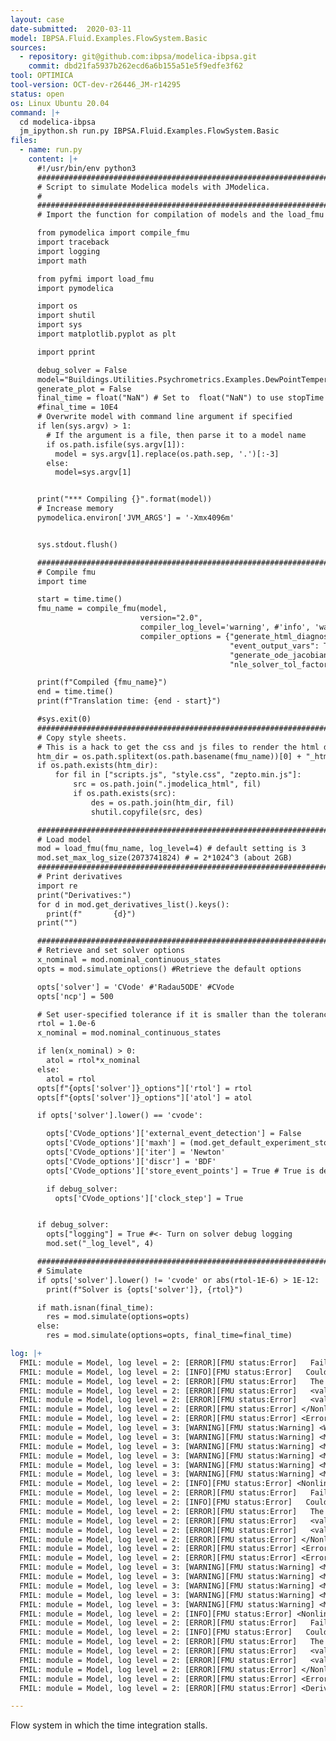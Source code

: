 ```yaml
---
layout: case
date-submitted:  2020-03-11
model: IBPSA.Fluid.Examples.FlowSystem.Basic
sources:
  - repository: git@github.com:ibpsa/modelica-ibpsa.git
    commit: dbd21fa5937b262ecd6a6b155a51e5f9edfe3f62
tool: OPTIMICA
tool-version: OCT-dev-r26446_JM-r14295
status: open
os: Linux Ubuntu 20.04
command: |+
  cd modelica-ibpsa
  jm_ipython.sh run.py IBPSA.Fluid.Examples.FlowSystem.Basic
files:
  - name: run.py
    content: |+
      #!/usr/bin/env python3
      ##########################################################################
      # Script to simulate Modelica models with JModelica.
      #
      ##########################################################################
      # Import the function for compilation of models and the load_fmu method

      from pymodelica import compile_fmu
      import traceback
      import logging
      import math

      from pyfmi import load_fmu
      import pymodelica

      import os
      import shutil
      import sys
      import matplotlib.pyplot as plt

      import pprint

      debug_solver = False
      model="Buildings.Utilities.Psychrometrics.Examples.DewPointTemperature"
      generate_plot = False
      final_time = float("NaN") # Set to  float("NaN") to use stopTime from .mo file
      #final_time = 10E4
      # Overwrite model with command line argument if specified
      if len(sys.argv) > 1:
        # If the argument is a file, then parse it to a model name
        if os.path.isfile(sys.argv[1]):
          model = sys.argv[1].replace(os.path.sep, '.')[:-3]
        else:
          model=sys.argv[1]


      print("*** Compiling {}".format(model))
      # Increase memory
      pymodelica.environ['JVM_ARGS'] = '-Xmx4096m'


      sys.stdout.flush()

      ######################################################################
      # Compile fmu
      import time

      start = time.time()
      fmu_name = compile_fmu(model,
                             version="2.0",
                             compiler_log_level='warning', #'info', 'warning',
                             compiler_options = {"generate_html_diagnostics" : False,
                                                 "event_output_vars": True,
                                                 "generate_ode_jacobian": False, # default is False
                                                 "nle_solver_tol_factor": 1e-2}) # 1e-2 is the default

      print(f"Compiled {fmu_name}")
      end = time.time()
      print(f"Translation time: {end - start}")

      #sys.exit(0)
      ######################################################################
      # Copy style sheets.
      # This is a hack to get the css and js files to render the html diagnostics.
      htm_dir = os.path.splitext(os.path.basename(fmu_name))[0] + "_html_diagnostics"
      if os.path.exists(htm_dir):
          for fil in ["scripts.js", "style.css", "zepto.min.js"]:
              src = os.path.join(".jmodelica_html", fil)
              if os.path.exists(src):
                  des = os.path.join(htm_dir, fil)
                  shutil.copyfile(src, des)

      ######################################################################
      # Load model
      mod = load_fmu(fmu_name, log_level=4) # default setting is 3
      mod.set_max_log_size(2073741824) # = 2*1024^3 (about 2GB)
      ######################################################################
      # Print derivatives
      import re
      print("Derivatives:")
      for d in mod.get_derivatives_list().keys():
        print(f"       {d}")
      print("")

      ######################################################################
      # Retrieve and set solver options
      x_nominal = mod.nominal_continuous_states
      opts = mod.simulate_options() #Retrieve the default options

      opts['solver'] = 'CVode' #'Radau5ODE' #CVode
      opts['ncp'] = 500

      # Set user-specified tolerance if it is smaller than the tolerance in the .mo file
      rtol = 1.0e-6
      x_nominal = mod.nominal_continuous_states

      if len(x_nominal) > 0:
        atol = rtol*x_nominal
      else:
        atol = rtol
      opts[f"{opts['solver']}_options"]['rtol'] = rtol
      opts[f"{opts['solver']}_options"]['atol'] = atol

      if opts['solver'].lower() == 'cvode':

        opts['CVode_options']['external_event_detection'] = False
        opts['CVode_options']['maxh'] = (mod.get_default_experiment_stop_time()-mod.get_default_experiment_start_time())/float  (opts['ncp'])
        opts['CVode_options']['iter'] = 'Newton'
        opts['CVode_options']['discr'] = 'BDF'
        opts['CVode_options']['store_event_points'] = True # True is default, set to false if many events

        if debug_solver:
          opts['CVode_options']['clock_step'] = True


      if debug_solver:
        opts["logging"] = True #<- Turn on solver debug logging
        mod.set("_log_level", 4)

      ######################################################################
      # Simulate
      if opts['solver'].lower() != 'cvode' or abs(rtol-1E-6) > 1E-12:
        print(f"Solver is {opts['solver']}, {rtol}")

      if math.isnan(final_time):
        res = mod.simulate(options=opts)
      else:
        res = mod.simulate(options=opts, final_time=final_time)

log: |+
  FMIL: module = Model, log level = 2: [ERROR][FMU status:Error]   Failed to find a solution for nonlinear <value name="block">"2"</value> at <value name="time">        4.5547110015712224E+02</value>.
  FMIL: module = Model, log level = 2: [INFO][FMU status:Error]   Could not compute next set of values for the iteration variables that would get us closer to a solution.
  FMIL: module = Model, log level = 2: [ERROR][FMU status:Error]   The <value name="function">KINSol</value> outputs:
  FMIL: module = Model, log level = 2: [ERROR][FMU status:Error]   <value name="msg">"The line search algorithm was unable to find an iterate sufficiently distinct from the current iterate."</value>
  FMIL: module = Model, log level = 2: [ERROR][FMU status:Error]   <value name="functionL2Norm">        4.1508352471939716E-08</value>, <value name="scaledStepLength">        8.1781233873004737E+00</value>, <value name="tolerance">        1.0000000000000000E-08</value>
  FMIL: module = Model, log level = 2: [ERROR][FMU status:Error] </NonlinearBlockConvergenceError>
  FMIL: module = Model, log level = 2: [ERROR][FMU status:Error] <Error category="error">The equations with initial scaling solved fine, re-scaled equations failed in <value name="block">"2"</value></Error>
  FMIL: module = Model, log level = 3: [WARNING][FMU status:Warning] <Warning category="warning">Evaluating the derivatives failed while evaluating the event indicators at <value name="t">        4.5547110015712224E+02</value>, retrying with restored values.</Warning>
  FMIL: module = Model, log level = 3: [WARNING][FMU status:Warning] <MinScalingExceeded category="warning">Poor scaling in <value name="block">"2"</value> but will allow it based on structure of block. Consider changes in the model. Partial derivative of <value name="equation" flags="index">0</value> with respect to <value name="Iter">"spl.port_3.m_flow"</value> is <value name="dRes_dIter">       -1.4543980541939865E+11</value> (<value name="dRes_dIter_scaled">       -1.4543980541939866E+12</value>).</MinScalingExceeded>
  FMIL: module = Model, log level = 3: [WARNING][FMU status:Warning] <MinScalingExceeded category="warning">Poor scaling in <value name="block">"2"</value> but will allow it based on structure of block. Consider changes in the model. Partial derivative of <value name="equation" flags="index">18</value> with respect to <value name="Iter">"spl.port_3.m_flow"</value> is <value name="dRes_dIter">        1.5966465854843893E+10</value> (<value name="dRes_dIter_scaled">        1.5966465854843893E+11</value>).</MinScalingExceeded>
  FMIL: module = Model, log level = 3: [WARNING][FMU status:Warning] <MinScalingExceeded category="warning">Poor scaling in <value name="block">"2"</value> but will allow it based on structure of block. Consider changes in the model. Partial derivative of <value name="equation" flags="index">26</value> with respect to <value name="Iter">"spl.port_3.m_flow"</value> is <value name="dRes_dIter">       -1.9058323603391159E+10</value> (<value name="dRes_dIter_scaled">       -1.9058323603391159E+11</value>).</MinScalingExceeded>
  FMIL: module = Model, log level = 3: [WARNING][FMU status:Warning] <MinScalingExceeded category="warning">Poor scaling in <value name="block">"2"</value> but will allow it based on structure of block. Consider changes in the model. Partial derivative of <value name="equation" flags="index">27</value> with respect to <value name="Iter">"spl.port_3.m_flow"</value> is <value name="dRes_dIter">       -1.9058323603391647E+10</value> (<value name="dRes_dIter_scaled">       -1.9058323603391647E+11</value>).</MinScalingExceeded>
  FMIL: module = Model, log level = 3: [WARNING][FMU status:Warning] <MinScalingExceeded category="warning">Poor scaling in <value name="block">"2"</value> but will allow it based on structure of block. Consider changes in the model. Partial derivative of <value name="equation" flags="index">28</value> with respect to <value name="Iter">"spl.port_3.m_flow"</value> is <value name="dRes_dIter">       -1.9058323603389008E+10</value> (<value name="dRes_dIter_scaled">       -1.9058323603389008E+11</value>).</MinScalingExceeded>
  FMIL: module = Model, log level = 2: [INFO][FMU status:Error] <NonlinearBlockConvergenceError category="error">
  FMIL: module = Model, log level = 2: [ERROR][FMU status:Error]   Failed to find a solution for nonlinear <value name="block">"2"</value> at <value name="time">        4.5547110015712224E+02</value>.
  FMIL: module = Model, log level = 2: [INFO][FMU status:Error]   Could not compute next set of values for the iteration variables that would get us closer to a solution.
  FMIL: module = Model, log level = 2: [ERROR][FMU status:Error]   The <value name="function">KINSol</value> outputs:
  FMIL: module = Model, log level = 2: [ERROR][FMU status:Error]   <value name="msg">"The line search algorithm was unable to find an iterate sufficiently distinct from the current iterate."</value>
  FMIL: module = Model, log level = 2: [ERROR][FMU status:Error]   <value name="functionL2Norm">        4.1508352471939716E-08</value>, <value name="scaledStepLength">        8.1781233873004737E+00</value>, <value name="tolerance">        1.0000000000000000E-08</value>
  FMIL: module = Model, log level = 2: [ERROR][FMU status:Error] </NonlinearBlockConvergenceError>
  FMIL: module = Model, log level = 2: [ERROR][FMU status:Error] <Error category="error">The equations with initial scaling solved fine, re-scaled equations failed in <value name="block">"2"</value></Error>
  FMIL: module = Model, log level = 2: [ERROR][FMU status:Error] <Error category="error">Evaluating the derivatives failed while evaluating the event indicators at <value name="t">        4.5547110015712224E+02</value></Error>
  FMIL: module = Model, log level = 3: [WARNING][FMU status:Warning] <MinScalingExceeded category="warning">Poor scaling in <value name="block">"2"</value> but will allow it based on structure of block. Consider changes in the model. Partial derivative of <value name="equation" flags="index">0</value> with respect to <value name="Iter">"spl.port_3.m_flow"</value> is <value name="dRes_dIter">       -1.4543980541939865E+11</value> (<value name="dRes_dIter_scaled">       -1.4543980541939866E+12</value>).</MinScalingExceeded>
  FMIL: module = Model, log level = 3: [WARNING][FMU status:Warning] <MinScalingExceeded category="warning">Poor scaling in <value name="block">"2"</value> but will allow it based on structure of block. Consider changes in the model. Partial derivative of <value name="equation" flags="index">18</value> with respect to <value name="Iter">"spl.port_3.m_flow"</value> is <value name="dRes_dIter">        1.5966465854843893E+10</value> (<value name="dRes_dIter_scaled">        1.5966465854843893E+11</value>).</MinScalingExceeded>
  FMIL: module = Model, log level = 3: [WARNING][FMU status:Warning] <MinScalingExceeded category="warning">Poor scaling in <value name="block">"2"</value> but will allow it based on structure of block. Consider changes in the model. Partial derivative of <value name="equation" flags="index">26</value> with respect to <value name="Iter">"spl.port_3.m_flow"</value> is <value name="dRes_dIter">       -1.9058323603391159E+10</value> (<value name="dRes_dIter_scaled">       -1.9058323603391159E+11</value>).</MinScalingExceeded>
  FMIL: module = Model, log level = 3: [WARNING][FMU status:Warning] <MinScalingExceeded category="warning">Poor scaling in <value name="block">"2"</value> but will allow it based on structure of block. Consider changes in the model. Partial derivative of <value name="equation" flags="index">27</value> with respect to <value name="Iter">"spl.port_3.m_flow"</value> is <value name="dRes_dIter">       -1.9058323603391647E+10</value> (<value name="dRes_dIter_scaled">       -1.9058323603391647E+11</value>).</MinScalingExceeded>
  FMIL: module = Model, log level = 3: [WARNING][FMU status:Warning] <MinScalingExceeded category="warning">Poor scaling in <value name="block">"2"</value> but will allow it based on structure of block. Consider changes in the model. Partial derivative of <value name="equation" flags="index">28</value> with respect to <value name="Iter">"spl.port_3.m_flow"</value> is <value name="dRes_dIter">       -1.9058323603389008E+10</value> (<value name="dRes_dIter_scaled">       -1.9058323603389008E+11</value>).</MinScalingExceeded>
  FMIL: module = Model, log level = 2: [INFO][FMU status:Error] <NonlinearBlockConvergenceError category="error">
  FMIL: module = Model, log level = 2: [ERROR][FMU status:Error]   Failed to find a solution for nonlinear <value name="block">"2"</value> at <value name="time">        4.5547110015712224E+02</value>.
  FMIL: module = Model, log level = 2: [INFO][FMU status:Error]   Could not compute next set of values for the iteration variables that would get us closer to a solution.
  FMIL: module = Model, log level = 2: [ERROR][FMU status:Error]   The <value name="function">KINSol</value> outputs:
  FMIL: module = Model, log level = 2: [ERROR][FMU status:Error]   <value name="msg">"The line search algorithm was unable to find an iterate sufficiently distinct from the current iterate."</value>
  FMIL: module = Model, log level = 2: [ERROR][FMU status:Error]   <value name="functionL2Norm">        4.1508352471939716E-08</value>, <value name="scaledStepLength">        8.1781233873004737E+00</value>, <value name="tolerance">        1.0000000000000000E-08</value>
  FMIL: module = Model, log level = 2: [ERROR][FMU status:Error] </NonlinearBlockConvergenceError>
  FMIL: module = Model, log level = 2: [ERROR][FMU status:Error] <Error category="error">The equations with initial scaling solved fine, re-scaled equations failed in <value name="block">"2"</value></Error>
  FMIL: module = Model, log level = 2: [ERROR][FMU status:Error] <DerivativeCalculationFailure category="error">Evaluating the ode derivatives failed.</DerivativeCalculationFailure>

---
```


Flow system in which the time integration stalls.

<!--excerpt-->
